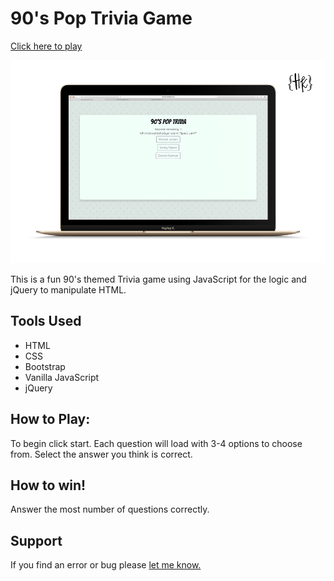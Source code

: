 # 90's Pop Trivia Game

[Click here to play](https://copperco.github.io/AdvancedTrivia/index.html)

![Game Preview](/assets/images/90sPopPreview.png)

This is a fun 90's themed Trivia game using JavaScript for the logic and jQuery to manipulate HTML.

## Tools Used

- HTML
- CSS
- Bootstrap
- Vanilla JavaScript
- jQuery

## How to Play:

To begin click start. Each question will load with 3-4 options to choose from. Select the answer you think is correct.

## How to win!

Answer the most number of questions correctly.

## Support

If you find an error or bug please [let me know.](https://github.com/CopperCo/AdvancedTrivia/issues)
